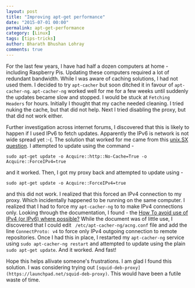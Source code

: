 ```yaml
---
layout: post
title: "Improving apt-get performance"
date: "2015-07-01 00:00"
permalink: apt-get-performance
category: [Linux]
tags: [tips-tricks]
author: Bharath Bhushan Lohray
comments: true
---
```


For the last few years, I have had half a dozen computers at home - including Raspberry Pis. Updating these computers required a lot of redundant bandwidth. While I was aware of caching solutions, I had not used them. I decided to try `apt-cacher` but soon ditched it in favour of `apt-cacher-ng`. `apt-cacher-ng` worked well for me for a few weeks until suddenly the updates became slow and stopped. I would be stuck at `Fetching Headers` for hours. Initially I thought that my cache needed cleaning. I tried nuking the cache, but that did not help. Next I tried disabling the proxy, but that did not work either.

Further investigation across internet forums, I discovered that this is likely to happen if I used IPv6 to fetch updates. Apparently the IPv6 is network is not wide spread yet :-(. The solution that worked for me came from this [unix.SX question](https://unix.stackexchange.com/questions/9940/convince-apt-get-not-to-use-ipv6-method). I attempted to update using the command -

```  
sudo apt-get update -o Acquire::http::No-Cache=True -o Acquire::ForceIPv4=true
```

and it worked. Then, I got my proxy back and attempted to update using -

```
sudo apt-get update -o Acquire::ForceIPv4=true
```
and this did not work. I realized that this forced an IPv4 connection to my proxy. Which incidentally happened to be running on the same computer. I realized that I had to force my `apt-cacher-ng` to to make IPv4 connections only. Looking through the documentation, I found - the [How To avoid use of IPv4 (or IPv6) where possible?](https://www.unix-ag.uni-kl.de/~bloch/acng/html/howtos.html#howto-outproto) While the document was of little use, I discovered that I could edit ` /etc/apt-cacher-ng/acng.conf` file and add the line `ConnectProto: v4` to force only IPv4 outgoing connection to remote repositories. Once I had this in place, I restarted my `apt-cacher-ng`  service using `sudo apt-cacher-ng restart` and attempted to update using the plain `sudo apt-get update`. And it worked. And fast!

Hope this helps allivate someone's frustrations. I am glad I found this solution. I was considering trying out `[squid-deb-proxy](https://launchpad.net/squid-deb-proxy)`. This would have been a futile waste of time.
